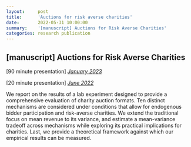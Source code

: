 ```yaml
---
layout:     post
title:      'Auctions for risk averse charities'
date:       2022-05-31 10:00:00
summary:    '[manuscript] Auctions for Risk Averse Charities'
categories: research publication
---
```


<h2>&#91;manuscript&#93; Auctions for Risk Averse Charities
</h2>

&#91;90 minute presentation&#93; <em>[January 2023](https://josh-r-foster.github.io/courses/research/risk-averse-charities/90-minute.html)</em>

&#91;20 minute presentation&#93; <em>[June 2022](https://josh-r-foster.github.io/courses/research/risk-averse-charities/20-minute.html)</em>

We report on the results of a lab experiment designed to provide a comprehensive evaluation of charity auction formats.  Ten distinct mechanisms are considered under conditions that allow for endogenous bidder participation and risk-averse charities.  We extend the traditional focus on mean revenue to its variance, and estimate a mean-variance tradeoff across mechanisms while exploring its practical implications for charities.  Last, we provide a theoretical framework against which our empirical results can be measured.